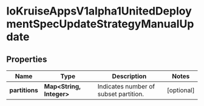 
# IoKruiseAppsV1alpha1UnitedDeploymentSpecUpdateStrategyManualUpdate

## Properties
Name | Type | Description | Notes
------------ | ------------- | ------------- | -------------
**partitions** | **Map&lt;String, Integer&gt;** | Indicates number of subset partition. |  [optional]



